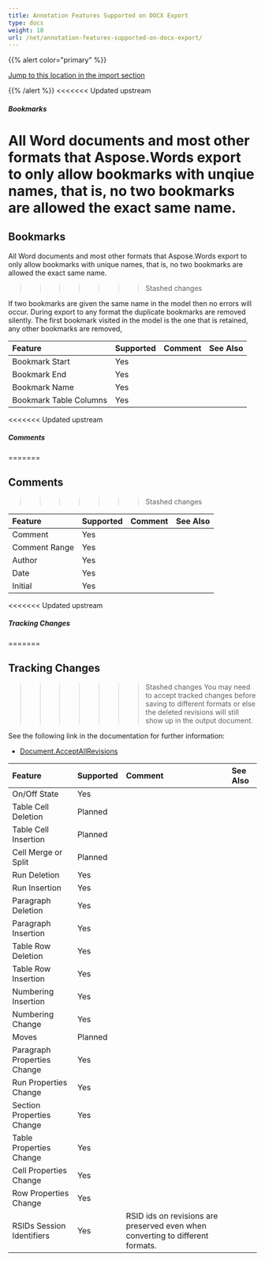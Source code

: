 ```yaml
---
title: Annotation Features Supported on DOCX Export
type: docs
weight: 10
url: /net/annotation-features-supported-on-docx-export/
---
```


{{% alert color="primary" %}} 

[Jump to this location in the import section](/words/net/annotation-features-supported-on-docx-import/)

{{% /alert %}} 
<<<<<<< Updated upstream

##### **Bookmarks**

All Word documents and most other formats that Aspose.Words export to only allow bookmarks with unqiue names, that is, no two bookmarks are allowed the exact same name.
=======
## **Bookmarks**
All Word documents and most other formats that Aspose.Words export to only allow bookmarks with unique names, that is, no two bookmarks are allowed the exact same name.
>>>>>>> Stashed changes

If two bookmarks are given the same name in the model then no errors will occur. During export to any format the duplicate bookmarks are removed silently. The first bookmark visited in the model is the one that is retained, any other bookmarks are removed,

|**Feature**|**Supported**|**Comment**|**See Also**|
| :- | :- | :- | :- |
|Bookmark Start |Yes | | |
|Bookmark End |Yes | | |
|Bookmark Name |Yes | | |
|Bookmark Table Columns |Yes | | |
<<<<<<< Updated upstream

##### **Comments**
=======
## **Comments**
>>>>>>> Stashed changes

|**Feature**|**Supported**|**Comment**|**See Also**|
| :- | :- | :- | :- |
|Comment |Yes | | |
|Comment Range |Yes | | |
|Author |Yes | | |
|Date |Yes | | |
|Initial |Yes | | |
<<<<<<< Updated upstream

##### **Tracking Changes**

=======
## **Tracking Changes**
>>>>>>> Stashed changes
You may need to accept tracked changes before saving to different formats or else the deleted revisions will still show up in the output document.

See the following link in the documentation for further information:

- [Document.AcceptAllRevisions](https://apireference.aspose.com/words/net/aspose.words/document/methods/acceptallrevisions)

|**Feature**|**Supported**|**Comment**|**See Also**|
| :- | :- | :- | :- |
|On/Off State |Yes | | |
|Table Cell Deletion |Planned | | |
|Table Cell Insertion |Planned | | |
|Cell Merge or Split |Planned | | |
|Run Deletion |Yes | | |
|Run Insertion |Yes | | |
|Paragraph Deletion |Yes | | |
|Paragraph Insertion |Yes | | |
|Table Row Deletion |Yes | | |
|Table Row Insertion |Yes | | |
|Numbering Insertion |Yes | | |
|Numbering Change |Yes | | |
|Moves |Planned | | |
|Paragraph Properties Change |Yes | | |
|Run Properties Change |Yes | | |
|Section Properties Change |Yes | | |
|Table Properties Change |Yes | | |
|Cell Properties Change |Yes | | |
|Row Properties Change |Yes | | |
|RSIDs Session Identifiers |Yes |RSID ids on revisions are preserved even when converting to different formats. | |

